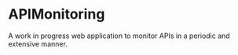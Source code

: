# APIMonitoring

A work in progress web application to monitor APIs in a periodic and extensive manner.
